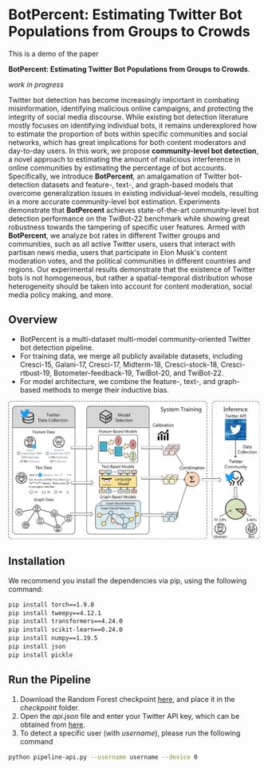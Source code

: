 # BotPercent: Estimating Twitter Bot Populations from Groups to Crowds

This is a demo of the paper

**BotPercent: Estimating Twitter Bot Populations from Groups to Crowds**.
<!-- [BotPercent: Estimating Twitter Bot Populations from Groups to Crowds][paper].

[paper]: https://arxiv.org/pdf/2106.06935.pdf -->
*work in progress*

Twitter bot detection has become increasingly important in combating misinformation, identifying malicious online campaigns, and protecting the integrity of social media discourse. While existing bot detection literature mostly focuses on identifying individual bots, it remains underexplored how to estimate the proportion of bots within specific communities and social networks, which has great implications for both content moderators and day-to-day users. In this work, we propose **community-level bot detection**, a novel approach to estimating the amount of malicious interference in online communities by estimating the percentage of bot accounts. Specifically, we introduce **BotPercent**, an amalgamation of Twitter bot-detection datasets and feature-, text-, and graph-based models that overcome generalization issues in existing individual-level models, resulting in a more accurate community-level bot estimation. Experiments demonstrate that **BotPercent** achieves state-of-the-art community-level bot detection performance on the TwiBot-22 benchmark while showing great robustness towards the tampering of specific user features. Armed with **BotPercent**, we analyze bot rates in different Twitter groups and communities, such as all active Twitter users, users that interact with partisan news media, users that participate in Elon Musk's content moderation votes, and the political communities in different countries and regions. Our experimental results demonstrate that the existence of Twitter bots is not homogeneous, but rather a spatial-temporal distribution whose heterogeneity should be taken into account for content moderation, social media policy making, and more.

## Overview ##

* BotPercent is a multi-dataset multi-model community-oriented Twitter bot detection pipeline. 
* For training data, we merge all publicly available datasets, including Cresci-15, Galani-17, Cresci-17, Midterm-18, Cresci-stock-18, Cresci-rtbust-19, Botometer-feedback-19, TwiBot-20, and TwiBot-22.
* For model architecture, we combine the feature-, text-, and graph-based methods to merge their inductive bias.

![BotPercent](asset/overview.png)

## Installation ##
We recommend you install the dependencies via pip, using the following command:

```bash
pip install torch==1.9.0
pip install tweepy==4.12.1
pip install transformers==4.24.0
pip install scikit-learn==0.24.0
pip install numpy==1.19.5
pip install json
pip install pickle
```

## Run the Pipeline ##
1. Download the Random Forest checkpoint [here](https://drive.google.com/file/d/1-sZXntdHimn6cq8WpGWMBAmpnENgWJKq/view?usp=sharing), and place it in the *checkpoint* folder.
2. Open the *api.json* file and enter your Twitter API key, which can be obtained from [here](https://developer.twitter.com/en/docs/twitter-api).
3. To detect a specific user (with *username*), please run the following command

```bash
python pipeline-api.py --username username --device 0
```


